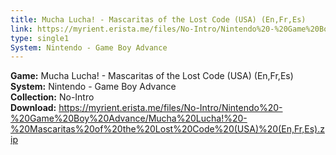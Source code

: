 ```yaml
---
title: Mucha Lucha! - Mascaritas of the Lost Code (USA) (En,Fr,Es)
link: https://myrient.erista.me/files/No-Intro/Nintendo%20-%20Game%20Boy%20Advance/Mucha%20Lucha!%20-%20Mascaritas%20of%20the%20Lost%20Code%20(USA)%20(En,Fr,Es).zip
type: single1
System: Nintendo - Game Boy Advance
---
```

<b>Game:</b> Mucha Lucha! - Mascaritas of the Lost Code (USA) (En,Fr,Es)<br>
<b>System:</b> Nintendo - Game Boy Advance<br>
<b>Collection:</b> No-Intro<br>
<b>Download:</b> https://myrient.erista.me/files/No-Intro/Nintendo%20-%20Game%20Boy%20Advance/Mucha%20Lucha!%20-%20Mascaritas%20of%20the%20Lost%20Code%20(USA)%20(En,Fr,Es).zip